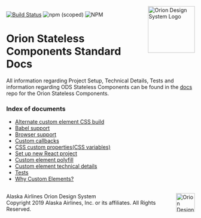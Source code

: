 <img src="https://resource.alaskaair.net/-/media/2C1969F8FB244C919205CD48429C13AC" alt="Orion Design System Logo" title="Be the change you want to see" width="125" align="right" />

[![Build Status](https://travis-ci.org/AlaskaAirlines/OrionStatelessComponents__docs.svg?branch=master)](https://travis-ci.org/AlaskaAirlines/OrionStatelessComponents__docs)
![npm (scoped)](https://img.shields.io/npm/v/@alaskaairux/ods-docs.svg?color=orange)
![NPM](https://img.shields.io/npm/l/@alaskaairux/ods-docs.svg?color=blue)

# Orion Stateless Components Standard Docs

All information regarding Project Setup, Technical Details, Tests and information regarding ODS Stateless Components can be found in the [docs](https://github.com/AlaskaAirlines/OrionStatelessComponents__docs/tree/master/src) repo for the Orion Stateless Components.

### Index of documents

* [Alternate custom element CSS build](https://github.com/AlaskaAirlines/OrionStatelessComponents__docs/blob/master/src/ALT_BUILD.md)
* [Babel support](https://github.com/AlaskaAirlines/OrionStatelessComponents__docs/blob/master/src/BABEL_SUPPORT.md)
* [Browser support](https://github.com/AlaskaAirlines/OrionStatelessComponents__docs/blob/master/src/BROWSER_SUPPORT.md)
* [Custom callbacks](https://github.com/AlaskaAirlines/OrionStatelessComponents__docs/blob/master/src/CALLBACK.md)
* [CSS custom properties(CSS variables)](https://github.com/AlaskaAirlines/OrionStatelessComponents__docs/blob/master/src/CUSTOM_PROPERTIES.md)
* [Set up new React project](https://github.com/AlaskaAirlines/OrionStatelessComponents__docs/blob/master/src/NEW_REACT_PROJECT_SETUP.md)
* [Custom element polyfill](https://github.com/AlaskaAirlines/OrionStatelessComponents__docs/blob/master/src/POLYFILL.md)
* [Custom element technical details](https://github.com/AlaskaAirlines/OrionStatelessComponents__docs/blob/master/src/TECH_DETAILS.md)
* [Tests](https://github.com/AlaskaAirlines/OrionStatelessComponents__docs/blob/master/src/TESTS.md)
* [Why Custom Elements?](https://github.com/AlaskaAirlines/OrionStatelessComponents__docs/blob/master/src/WHY_CUSTOMELEMENT.md)


##

<footer>
<img src="https://resource.alaskaair.net/-/media/2C1969F8FB244C919205CD48429C13AC" alt="Orion Design System Logo" title="Be the change you want to see" width="50" align="right" />
Alaska Airlines Orion Design System<br>
Copyright 2019 Alaska Airlines, Inc. or its affiliates. All Rights Reserved.
</footer>
